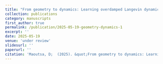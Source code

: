 ```yaml
---
title: "From geometry to dynamics: Learning overdamped Langevin dynamics from sparse observations with geometric constraints "
collection: publications
category: manuscripts
first_author: true
permalink: /publication/2025-05-19-geometry-dynamics-1
excerpt: ''
date: 2025-05-19
venue: 'under review'
slidesurl: ''
paperurl: ''
citation: 'Maoutsa, D;  (2025). &quot;From geometry to dynamics: Learning overdamped Langevin dynamics from sparse observations with geometric constraints.&quot; <i>under review</i>'
---
```

